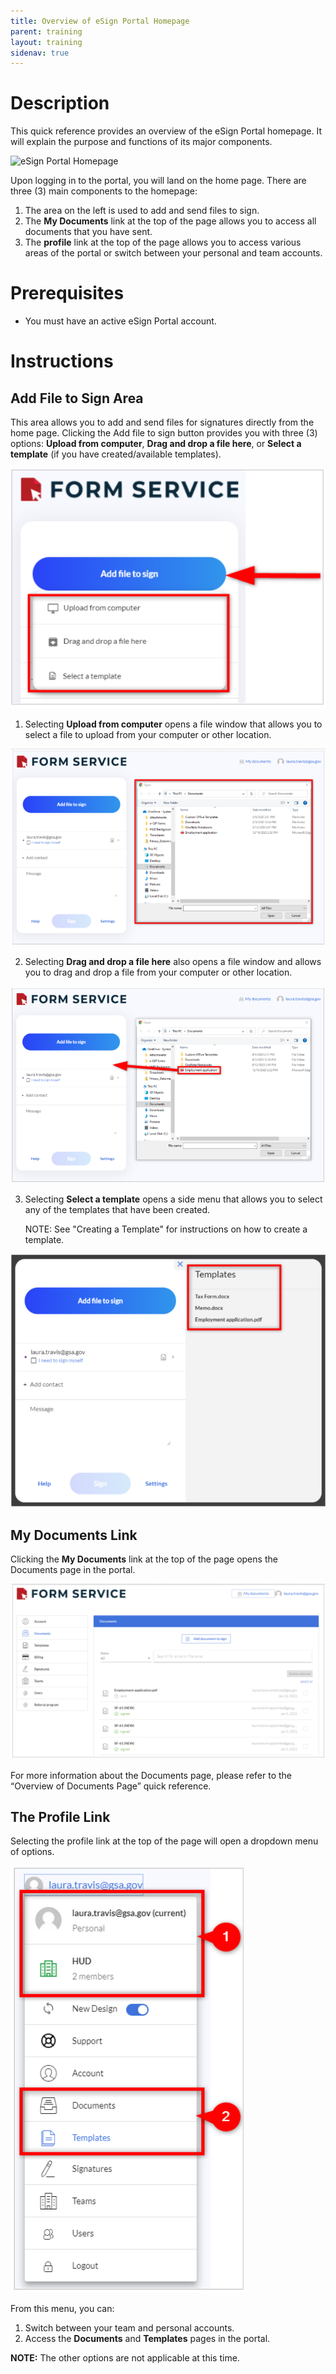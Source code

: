 ```yaml
---
title: Overview of eSign Portal Homepage
parent: training
layout: training
sidenav: true
---
```

# Description

This quick reference provides an overview of the eSign Portal homepage. It will explain the purpose and functions of its major components.

![eSign Portal Homepage]({{site.baseurl}}/assets/uploads/overview_of_esign_portal_homepage_1.png "eSign Portal Homepage")

Upon logging in to the portal, you will land on the home page. There are three (3) main components to the homepage:

1. The area on the left is used to add and send files to sign.
2. The **My Documents** link at the top of the page allows you to access all documents that you have sent.
3. The **profile** link at the top of the page allows you to access various areas of the portal or switch between your personal and team accounts.

# Prerequisites

* You must have an active eSign Portal account.

# Instructions

## Add File to Sign Area

This area allows you to add and send files for signatures directly from the home page. Clicking the Add file to sign button provides you with three (3) options: **Upload from computer**, **Drag and drop a file here**, or **Select a template** (if you have created/available templates).

![Add File to Sign Area](/assets/uploads/overview_of_esign_portal_homepage_2.png "Add File to Sign Area")

1. Selecting **Upload from computer** opens a file window that allows you to select a file to upload from your computer or other location.

![Upload from Computer](/assets/uploads/overview_of_esign_portal_homepage_3.png "Upload from Computer")

2. Selecting **Drag and drop a file here** also opens a file window and allows you to drag and drop a file from your computer or other location.

![Drag and Drop a File Here](/assets/uploads/overview_of_esign_portal_homepage_4.png "Drag and Drop a File Here")

3. Selecting **Select a template** opens a side menu that allows you to select any of the templates that have been created.

   NOTE: See "Creating a Template" for instructions on how to create a template.

![Select a Template](/assets/uploads/overview_of_esign_portal_homepage_5.png "Select a Template")

## My Documents Link

Clicking the **My Documents** link at the top of the page opens the Documents page in the portal.

![Documents Page](/assets/uploads/overview_of_esign_portal_homepage_6.png "Documents Page")

For more information about the Documents page, please refer to the “Overview of Documents Page” quick reference.

## The Profile Link

Selecting the profile link at the top of the page will open a dropdown menu of options.

![Profile Link Dropdown](/assets/uploads/overview_of_esign_portal_homepage_7.png "Profile Link Dropdown")

From this menu, you can:

1. Switch between your team and personal accounts.
2. Access the **Documents** and **Templates** pages in the portal.

**NOTE:** The other options are not applicable at this time.